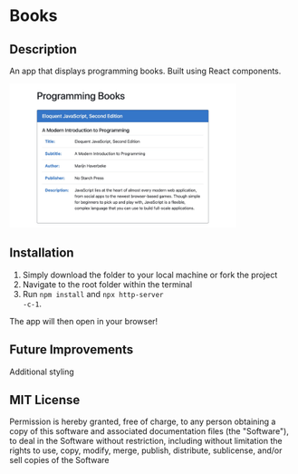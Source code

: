 # Books

## Description

An app that displays programming books. Built using React components.

<img src="books-ss.jpg" width="400px"/>

## Installation

1. Simply download the folder to your local machine or fork the project
2. Navigate to the root folder within the terminal
3. Run <code>npm install</code> and <code>npx http-server -c-1</code>.

The app will then open in your browser!

## Future Improvements

Additional styling

## MIT License

Permission is hereby granted, free of charge, to any person obtaining a copy
of this software and associated documentation files (the "Software"), to deal
in the Software without restriction, including without limitation the rights
to use, copy, modify, merge, publish, distribute, sublicense, and/or sell
copies of the Software
  
